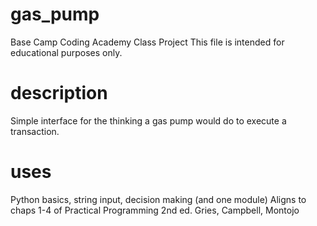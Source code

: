 # gas_pump
Base Camp Coding Academy Class Project
This file is intended for educational purposes only.

# description
Simple interface for the thinking a gas pump would do to 
execute a transaction.

# uses
Python basics, string input, decision making (and one module)
Aligns to chaps 1-4 of Practical Programming 2nd ed.
Gries, Campbell, Montojo
